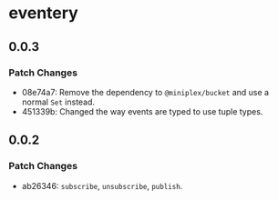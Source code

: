 # eventery

## 0.0.3

### Patch Changes

- 08e74a7: Remove the dependency to `@miniplex/bucket` and use a normal `Set` instead.
- 451339b: Changed the way events are typed to use tuple types.

## 0.0.2

### Patch Changes

- ab26346: `subscribe`, `unsubscribe`, `publish`.
